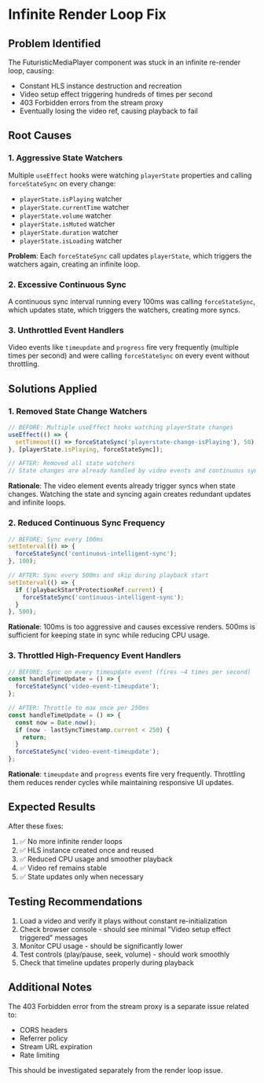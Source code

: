 # Infinite Render Loop Fix

## Problem Identified

The FuturisticMediaPlayer component was stuck in an infinite re-render loop, causing:
- Constant HLS instance destruction and recreation
- Video setup effect triggering hundreds of times per second
- 403 Forbidden errors from the stream proxy
- Eventually losing the video ref, causing playback to fail

## Root Causes

### 1. **Aggressive State Watchers**
Multiple `useEffect` hooks were watching `playerState` properties and calling `forceStateSync` on every change:
- `playerState.isPlaying` watcher
- `playerState.currentTime` watcher
- `playerState.volume` watcher
- `playerState.isMuted` watcher
- `playerState.duration` watcher
- `playerState.isLoading` watcher

**Problem**: Each `forceStateSync` call updates `playerState`, which triggers the watchers again, creating an infinite loop.

### 2. **Excessive Continuous Sync**
A continuous sync interval running every 100ms was calling `forceStateSync`, which updates state, which triggers the watchers, creating more syncs.

### 3. **Unthrottled Event Handlers**
Video events like `timeupdate` and `progress` fire very frequently (multiple times per second) and were calling `forceStateSync` on every event without throttling.

## Solutions Applied

### 1. **Removed State Change Watchers**
```javascript
// BEFORE: Multiple useEffect hooks watching playerState changes
useEffect(() => {
  setTimeout(() => forceStateSync('playerstate-change-isPlaying'), 50);
}, [playerState.isPlaying, forceStateSync]);

// AFTER: Removed all state watchers
// State changes are already handled by video events and continuous sync
```

**Rationale**: The video element events already trigger syncs when state changes. Watching the state and syncing again creates redundant updates and infinite loops.

### 2. **Reduced Continuous Sync Frequency**
```javascript
// BEFORE: Sync every 100ms
setInterval(() => {
  forceStateSync('continuous-intelligent-sync');
}, 100);

// AFTER: Sync every 500ms and skip during playback start
setInterval(() => {
  if (!playbackStartProtectionRef.current) {
    forceStateSync('continuous-intelligent-sync');
  }
}, 500);
```

**Rationale**: 100ms is too aggressive and causes excessive renders. 500ms is sufficient for keeping state in sync while reducing CPU usage.

### 3. **Throttled High-Frequency Event Handlers**
```javascript
// BEFORE: Sync on every timeupdate event (fires ~4 times per second)
const handleTimeUpdate = () => {
  forceStateSync('video-event-timeupdate');
};

// AFTER: Throttle to max once per 250ms
const handleTimeUpdate = () => {
  const now = Date.now();
  if (now - lastSyncTimestamp.current < 250) {
    return;
  }
  forceStateSync('video-event-timeupdate');
};
```

**Rationale**: `timeupdate` and `progress` events fire very frequently. Throttling them reduces render cycles while maintaining responsive UI updates.

## Expected Results

After these fixes:
1. ✅ No more infinite render loops
2. ✅ HLS instance created once and reused
3. ✅ Reduced CPU usage and smoother playback
4. ✅ Video ref remains stable
5. ✅ State updates only when necessary

## Testing Recommendations

1. Load a video and verify it plays without constant re-initialization
2. Check browser console - should see minimal "Video setup effect triggered" messages
3. Monitor CPU usage - should be significantly lower
4. Test controls (play/pause, seek, volume) - should work smoothly
5. Check that timeline updates properly during playback

## Additional Notes

The 403 Forbidden error from the stream proxy is a separate issue related to:
- CORS headers
- Referrer policy
- Stream URL expiration
- Rate limiting

This should be investigated separately from the render loop issue.
